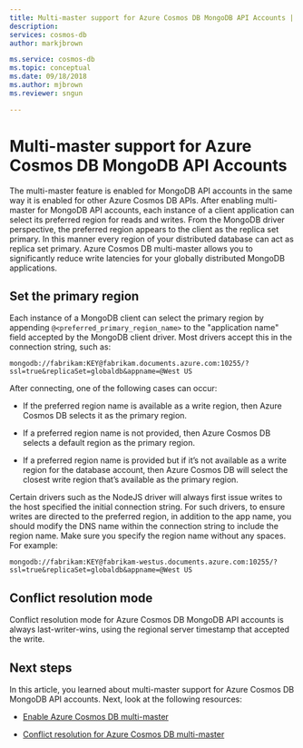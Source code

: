 ```yaml
---
title: Multi-master support for Azure Cosmos DB MongoDB API Accounts | Microsoft Docs
description: 
services: cosmos-db
author: markjbrown

ms.service: cosmos-db
ms.topic: conceptual
ms.date: 09/18/2018
ms.author: mjbrown
ms.reviewer: sngun

---
```


# Multi-master support for Azure Cosmos DB MongoDB API Accounts

The multi-master feature is enabled for MongoDB API accounts in the same way it is enabled for other Azure Cosmos DB APIs. After enabling multi-master for MongoDB API accounts, each instance of a client application can select its preferred region for reads and writes. From the MongoDB driver perspective, the preferred region appears to the client as the replica set primary. In this manner every region of your distributed database can act as replica set primary. Azure Cosmos DB multi-master allows you to significantly reduce write latencies for your globally distributed MongoDB applications. 

## Set the primary region

Each instance of a MongoDB client can select the primary region by appending `@<preferred_primary_region_name>` to the "application name" field accepted by the MongoDB client driver. Most drivers accept this in the connection string, such as:

`mongodb://fabrikam:KEY@fabrikam.documents.azure.com:10255/?ssl=true&replicaSet=globaldb&appname=@West US`

After connecting, one of the following cases can occur:

* If the preferred region name is available as a write region, then Azure Cosmos DB selects it as the primary region.

* If a preferred region name is not provided, then Azure Cosmos DB selects a default region as the primary region. 

* If a preferred region name is provided but if it’s not available as a write region for the database account, then Azure Cosmos DB will select the closest write region that’s available as the primary region.

Certain drivers such as the NodeJS driver will always first issue writes to the host specified the initial connection string. For such drivers, to ensure writes are directed to the preferred region, in addition to the app name, you should modify the DNS name within the connection string to include the region name. Make sure you specify the region name without any spaces. For example:

`mongodb://fabrikam:KEY@fabrikam-westus.documents.azure.com:10255/?ssl=true&replicaSet=globaldb&appname=@West US`

## Conflict resolution mode

Conflict resolution mode for Azure Cosmos DB MongoDB API accounts is always last-writer-wins, using the regional server timestamp that accepted the write.

## Next steps

In this article, you learned about multi-master support for Azure Cosmos DB MongoDB API accounts. Next, look at the following resources:

* [Enable Azure Cosmos DB multi-master](enable-multi-master.md) 

* [Conflict resolution for Azure Cosmos DB multi-master](multi-master-conflict-resolution.md) 